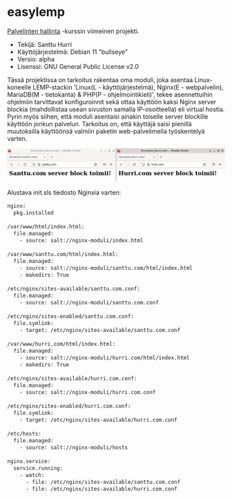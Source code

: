 # easylemp
[Palvelinten hallinta](https://terokarvinen.com/2021/configuration-management-systems-2022-spring/) -kurssin viimeinen projekti.

- Tekijä: Santtu Hurri
- Käyttöjärjestelmä: Debian 11 "bullseye"  
- Versio: alpha
- Lisenssi: GNU General Public License v2.0

Tässä projektissa on tarkoitus rakentaa oma moduli, joka asentaa Linux-koneelle LEMP-stackin 'Linux(L - käyttöjärjestelmä), Nginx(E - webpalvelin), MariaDB(M - tietokanta) & PHP(P - ohjelmointikieli)', tekee asennettuihin ohjelmiin tarvittavat konfiguroinnit sekä ottaa käyttöön kaksi Nginx server blockia (mahdollistaa usean sivuston samalla IP-osoitteella) eli virtual hostia. Pyrin myös siihen, että moduli asentaisi ainakin toiselle server blockille  käyttöön jonkun palvelun. Tarkoitus on, että käyttäjä saisi pienillä muutoksilla käyttöönsä valmiin paketin web-palvelimella työskentelyä varten.

![examplepicture](images/0.examplepicture.jpg)

Alustava init.sls tiedosto Nginxia varten:

```
nginx:
  pkg.installed

/var/www/html/index.html:
  file.managed:
    - source: salt://nginx-moduli/index.html

/var/www/santtu.com/html/index.html:
  file.managed:
    - source: salt://nginx-moduli/santtu.com/html/index.html
    - makedirs: True

/etc/nginx/sites-available/santtu.com.conf:
  file.managed:
    - source: salt://nginx-moduli/santtu.com.conf

/etc/nginx/sites-enabled/santtu.com.conf:
  file.symlink:
    - target: /etc/nginx/sites-available/santtu.com.conf

/var/www/hurri.com/html/index.html:
  file.managed:
    - source: salt://nginx-moduli/hurri.com/html/index.html
    - makedirs: True

/etc/nginx/sites-available/hurri.com.conf:
  file.managed:
    - source: salt://nginx-moduli/hurri.com.conf

/etc/nginx/sites-enabled/hurri.com.conf:
  file.symlink:
    - target: /etc/nginx/sites-available/hurri.com.conf

/etc/hosts:
  file.managed:
    - source: salt://nginx-moduli/hosts

nginx.service:
  service.running:
    - watch:
      - file: /etc/nginx/sites-available/santtu.com.conf
      - file: /etc/nginx/sites-available/hurri.com.conf
```
